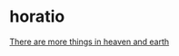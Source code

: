 # horatio
[There are more things in heaven and earth](https://github.com/hessiser/veritas/tree/global-beta)
